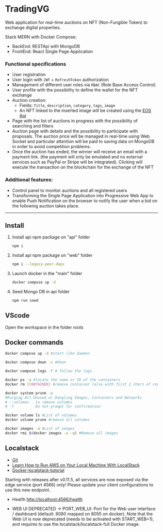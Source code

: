 # TradingVG

Web application for real-time auctions on NFT (Non-Fungible Token) to exchange digital properties.

Stack MERN with Docker Compose:

- BackEnd: RESTApi with MongoDB
- FrontEnd: React Single Page Application

### Functional specifications

- User registration
- User login with `JWT` + `RefreshToken` authorization
- Management of different user roles via `RBAC` (Role Base Access Control)
- User profile with the possibility to define the wallet for the NFT exchange
- Auction creation:
  - Fields: `Title`, `description`, `category`, `tags`, `image`
  - An NFT linked to the inserted image will be created using the [EOS Api](https://developers.eos.io)
- Page with the list of auctions in progress with the possibility of searching and filters
- Auction page with details and the possibility to participate with proposals. The auction price will be managed in real-time using Web Socket and particular attention will be paid to saving data on MongoDB in order to avoid competition problems.
- Once the auction has ended, the winner will receive an email with a payment link. (the payment will only be emulated and no external services such as PayPal or Stripe will be integrated). Clicking will execute the transaction on the blockchain for the exchange of the NFT

### Additional features:

- Control panel to monitor auctions and all registered users
- Transforming the Single Page Application into Progressive Web App to enable Push Notification on the browser to notify the user when a bid on the following auction takes place.

---

## Install

1. Install api npm package on "api" folder

   ```sh
   npm i
   ```

2. Install api npm package on "web" folder

   ```sh
   npm i --legacy-peer-deps
   ```

3. Launch docker in the "main" folder

   ```sh
   docker compose up -d
   ```

4. Seed Mongo DB in api folder

   ```sh
   npm run seed
   ```

## VScode

Open the workspace in the folder roots

## Docker commands

```sh
docker compose up -d #start like daemon
```

```sh
docker compose down -v #down
```

```sh
docker compose logs -f # follow the logs
```

```sh
docker ps -a #locate the name or ID of the containers
docker rm [CONTAINER] #remove container (also with first 2 chars of container ID)
```

```sh
docker system prune -a
#Purging All Unused or Dangling Images, Containers and Networks
# --volumes	  to remove volumes
# -f          Do not prompt for confirmation
```

```sh
docker volume ls #List of volumes
docker volume prune #remove all volumes
```

```sh
docker images -a #List of images
docker rmi $(docker images -a -q) #Remove all images
```

## Localstack

- [Git](https://github.com/localstack/localstack)
- [Learn How to Run AWS on Your Local Machine With LocalStack](https://betterprogramming.pub/-dont-be-intimidated-learn-how-to-run-aws-on-your-local-machine-with-localstack-2f3448462254)
- [Docker-localstack-tutorial](https://dev.to/goodidea/how-to-fake-aws-locally-with-localstack-27me)

Starting with releases after v0.11.5, all services are now exposed via the edge service (port 4566) only! Please update your client configurations to use this new endpoint.

- Health [http://localhost:4566/health](http://localhost:4566/)

- WEB UI DEPRECATED -> PORT_WEB_UI: Port for the Web user interface / dashboard (default: 8080 mapped on 8055 on docker).
  Note that the Web UI is now deprecated (needs to be activated with START_WEB=1), and requires to use the localstack/localstack-full Docker image.
